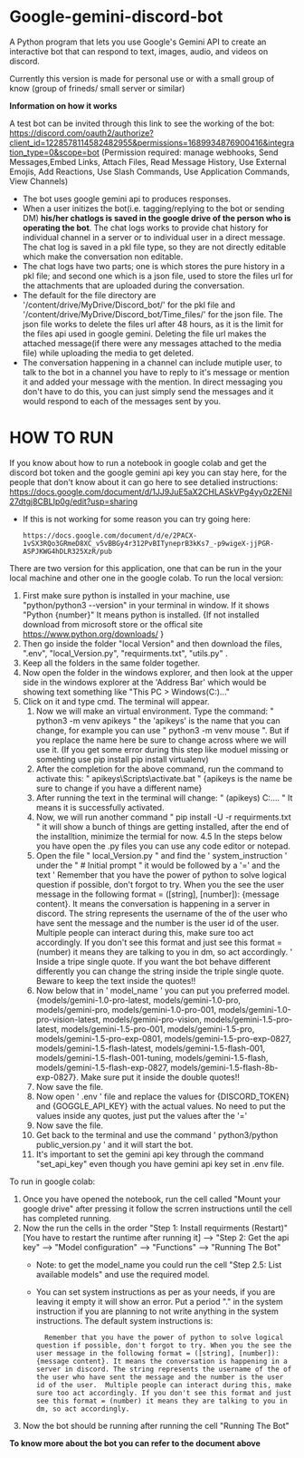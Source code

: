 # Google-gemini-discord-bot
A Python program that lets you use Google's Gemini API to create an interactive bot that can respond to text, images, audio, and videos on discord. 

Currently this version is made for personal use or with a small group of know (group of frineds/ small server or similar)

**Information on how it works**


A test bot can be invited through this link to see the working of the bot: https://discord.com/oauth2/authorize?client_id=1228578114582482955&permissions=1689934876900416&integration_type=0&scope=bot (Permission required: manage webhooks, Send Messages,Embed Links, Attach Files, Read Message History, Use External Emojis, Add Reactions, Use Slash Commands, Use Application Commands, View Channels)
* The bot uses google gemini api to produces responses.
* When a user initizes the bot(i.e. tagging/replying to the bot or sending DM) **his/her chatlogs is saved in the google drive of the person who is operating the bot**. The chat logs works to provide chat history for individual channel in a server or to individual user in a direct message. The chat log is saved in a pkl file type, so they are not directly editable which make the conversation non editable. 
* The chat logs have two parts; one is which stores the pure history in a pkl file; and second one which is a json file, used to store the files url for the attachments that are uploaded during the conversation.
* The default for the file directory are '/content/drive/MyDrive/Discord_bot/' for the pkl file and '/content/drive/MyDrive/Discord_bot/Time_files/' for the json file.
  The json file works to delete the files url after 48 hours, as it is the limit for the files api used in google gemini. Deleting the file url makes the attached message(if there were any messages attached to the 
  media file) while uploading the media to get deleted.
* The conversation happening in a channel can include mutiple user, to talk to the bot in a channel you have to reply to it's message or mention it and added your message with the mention.
  In direct messaging you don't have to do this, you can just simply send the messages and it would respond to each of the messages sent by you.

# **HOW TO RUN**
If you know about how to run a notebook in google colab and get the discord bot token and the google gemini api key you can stay here, for the people that don't know about it can go here to see detalied instructions:
https://docs.google.com/document/d/1JJ9JuE5aX2CHLASkVPg4yy0z2ENiI27dtgj8CBLIp0g/edit?usp=sharing
* If this is not working for some reason you can try going here:
      
      https://docs.google.com/document/d/e/2PACX-1vSX3RQo3GRmeD8XC_v5vBBGy4r312PvBITyneprB3kKs7_-p9wigeX-jjPGR-ASPJKWG4hDLR325XzR/pub
There are two version for this application, one that can be run in the your local machine and other one in the google colab.
To run the local version:
1. First make sure python is installed in your machine, use "python/python3 --version" in your terminal in window. If it shows "Python {number}" It means python is installed. {If not installed download from microsoft store or the offical site https://www.python.org/downloads/ }
2. Then go inside the folder  "local Version" and then download the files, ".env", "local_Version.py", "requirments.txt", "utils.py" .
3. Keep all the folders in the same folder together.
4. Now open the folder in the windows explorer, and then look at the upper side in the windows explorer at the 'Address Bar' which would be showing text something like "This PC > Windows(C:)..."
5. Click on it and type cmd. The terminal will appear.
   1. Now we will make an virtual environment. Type the command: " python3 -m venv apikeys " the 'apikeys' is the name that you can change, for example you can use " python3 -m venv mouse ". But if you replace the name here be sure to change across where we will use it. (If you get some error during this step like moduel missing or somehting use pip install pip install virtualenv)
   2. After the completion for the above command, run the command to activate this: " apikeys\Scripts\activate.bat " {apikeys is the name be sure to change if you have a different name}
   3. After running the text in the terminal will change: " (apikeys) C:\.... " It means it is successfully activated.
   4. Now, we will run another command " pip install -U -r requirments.txt " it will show a bunch of things are getting installed, after the end of the installtion, minimize the termial for now.
   4.5 In the steps below you have open the .py files you can use any code editor or notepad.   
   5. Open the file " local_Version.py " and find the ' system_instruction ' under the " # Initial prompt " it would be followed by a '=' and the text '  Remember that you have the power of python to solve logical question if possible, don't forgot to try. When you the see the user message in the following format = ([string], [number]): {message content}. It means the conversation is happening in a server in discord. The string represents the username of the of the user who have sent the message and the number is the user id of the user.  Multiple people can interact during this, make sure too act accordingly. If you don't see this format and just see this format = (number) it means they are talking to you in dm, so act accordingly. ' Inside a tripe single quote. If you want the bot behave different differently you can change the string inside the triple single quote. Beware to keep the text inside the quotes!!
   6. Now below that in ' model_name ' you can put you preferred model. {models/gemini-1.0-pro-latest, models/gemini-1.0-pro, models/gemini-pro, models/gemini-1.0-pro-001, models/gemini-1.0-pro-vision-latest, models/gemini-pro-vision, models/gemini-1.5-pro-latest, models/gemini-1.5-pro-001, models/gemini-1.5-pro, models/gemini-1.5-pro-exp-0801, models/gemini-1.5-pro-exp-0827, models/gemini-1.5-flash-latest, models/gemini-1.5-flash-001, models/gemini-1.5-flash-001-tuning, models/gemini-1.5-flash, models/gemini-1.5-flash-exp-0827, models/gemini-1.5-flash-8b-exp-0827}.  Make sure put it inside the double quotes!!
   7. Now save the file.
   8. Now open ' .env ' file and replace the values for {DISCORD_TOKEN} and {GOGGLE_API_KEY} with the actual values. No need to put the values inside any quotes, just put the values after the '='
   9. Now save the file.
   10. Get back to the terminal and use the command ' python3/python public_version.py ' and it will start the bot.
   11. It's important to set the gemini api key through the command "set_api_key" even though you have gemini api key set in .env file.

To run in google colab:    
1. Once you have opened the notebook, run the cell called "Mount your google drive" after pressing it follow the scrren instructions until the cell has completed running. 
2. Now the run the cells in the order "Step 1: Install requirments (Restart)"[You have to restart the runtime after running it] --> "Step 2: Get the api key" --> "Model configuration" --> "Functions" --> "Running The Bot"
   * Note: to get the model_name you could run the cell "Step 2.5: List available models" and use the required model.
   * You can set system instructions as per as your needs, if you are leaving it empty it will show an error. Put a period "." in the system instruction if you are planning to not write anything in the system instructions.
     The default system instructions is:

           Remember that you have the power of python to solve logical question if possible, don't forgot to try. When you the see the user message in the following format = ([string], [number]): {message content}. It means the conversation is happening in a server in discord. The string represents the username of the of the user who have sent the message and the number is the user id of the user.  Multiple people can interact during this, make sure too act accordingly. If you don't see this format and just see this format = (number) it means they are talking to you in dm, so act accordingly. 

3. Now the bot should be running after running the cell "Running The Bot"  

**To know more about the bot you can refer to the document above**
